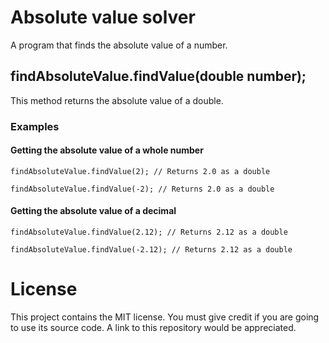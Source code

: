 # Absolute value solver
A program that finds the absolute value of a number.

## findAbsoluteValue.findValue(double number);
This method returns the absolute value of a double.

### Examples

#### Getting the absolute value of a whole number

`findAbsoluteValue.findValue(2); // Returns 2.0 as a double`

`findAbsoluteValue.findValue(-2); // Returns 2.0 as a double`

#### Getting the absolute value of a decimal

`findAbsoluteValue.findValue(2.12); // Returns 2.12 as a double`

`findAbsoluteValue.findValue(-2.12); // Returns 2.12 as a double`

# License
This project contains the MIT license. You must give credit if you are going to use its source code. A link to this repository would be appreciated.
